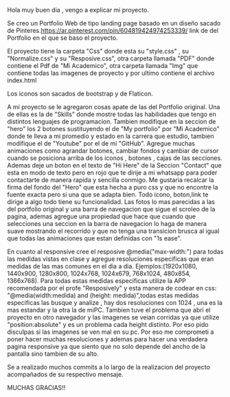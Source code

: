 Hola muy buen dia , vengo a explicar mi proyecto.

Se creo un Portfolio Web de tipo landing page basado en un diseño sacado de Pinteres.https://ar.pinterest.com/pin/604819424974253339/
link de del Portfolio en el que se baso el proyecto.

  El proyecto tiene la carpeta "Css" donde esta su "style.css" , su "Normalize.css" y su "Resposive.css", otra carpeta llamada "PDF"
donde contiene el Pdf de "Mi Academico", otra carpeta llamada "Img" que contiene todas las imagenes de proyecto y por ultimo 
contiene el archivo index.html

  Los iconos son sacados de bootstrap y de Flaticon.

A mi proyecto se le agregaron cosas apate de las del Portfolio original. Una de ellas es la de "Skills" donde mostre todas las habilidades
que tengo en distintos lenguajes de programacion. Tambien modifique en la seccion de "hero" los 2 botones sustituyendo el de "My portfolio"
por "Mi Academico" donde te lleva a mi promedio y estado en la carrera que estudio, tambien modifique el de "Youtube" por el de mi "GitHub". 
Agregue muchas animaciones como agrandar botones, cambiar fondos y cambiar de cursor cuando se posiciona arriba de los iconos , botones ,
cajas de las secciones. Ademas deje un boton en el texto de "Hi Here" de la Seccion "Contact" que esta en modo de texto pero en rojo 
que te dirije a mi whatsapp para poder contactarte de manera rapida y sencilla conmigo. Me gustaria recalcar la firma del fondo del
"Hero" que esta hecha a puro css y que no encontre la fuente exacta pero si una que se adapta bien.
  Todo icono, boton,link te dirige a algo todo tiene su funcionalidad. Las fotos lo mas parecidas a las del portfolio original y una 
barra de navegacion que sigue el scroleo de la pagina, ademas agregue una propiedad que hace que cuando que selecciones una seccion en la
barra de navegacion lo haga de manera suave mostrando el recorrido y que no tenga una transicion brusca al igual que todas las 
animaciones que estan definidas con "1s ease". 

  En cuanto al responsive cree el resposive @media("max-width:") para todas las medidas vistas en clase y agregue resoluciones
especificas que eran medidas de las mas comunes en el dia a dia. Ejemplos:(1920x1080, 1440x900, 1280x800, 1024x768, 1024x679, 
768x1024, 480x854, 1366x768). Para todas estas medidas especificas utilize la APP recomendada por el profe "Resposively" y esta manera de codear en css:
"@media(width:medida) and (height: medida)",todas estas medidas especificas las busque y analize , 
hay dos resoluciones con 1024 , una es la mas estandar y la otra la de miPC. Tambien tuve el problema que abri el proyecto en
otro navegador y las imagenes se veian corridas ya que utilize "position:absolute" y es un problema cada height distinto.
Por eso pido disculpas si las imagenes se ven mal en su pc. Por eso me comprometi a poner hacer muchas resoluciones y ademas
para hacer una verdadera pagina responsive ya que siento que no solo depende del ancho de la pantalla sino tambien de su alto.

Se a realizado muchos commits a lo largo de la realizacion del proyecto acompañados de su respectivo mensaje.

MUCHAS GRACIAS!!

